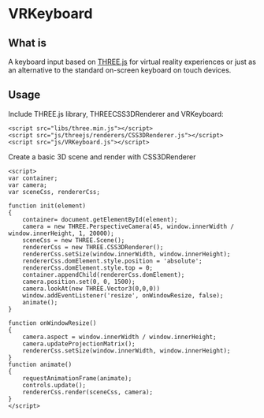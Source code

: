 # VRKeyboard

## What is
A keyboard input based on [THREE.js](https://threejs.org/) for virtual reality experiences or just as an alternative to the standard on-screen keyboard on touch devices.

## Usage

Include THREE.js library, THREECSS3DRenderer and VRKeyboard:

    <script src="libs/three.min.js"></script>
    <script src="js/threejs/renderers/CSS3DRenderer.js"></script>
    <script src="js/VRKeyboard.js"></script>


Create a basic 3D scene and render with CSS3DRenderer

    <script>
    var container;
    var camera;
    var sceneCss, rendererCss;

    function init(element)
    {
        container= document.getElementById(element);
        camera = new THREE.PerspectiveCamera(45, window.innerWidth / window.innerHeight, 1, 20000);
        sceneCss = new THREE.Scene();
        rendererCss = new THREE.CSS3DRenderer();
        rendererCss.setSize(window.innerWidth, window.innerHeight);
        rendererCss.domElement.style.position = 'absolute';
        rendererCss.domElement.style.top = 0;
        container.appendChild(rendererCss.domElement);
        camera.position.set(0, 0, 1500);
        camera.lookAt(new THREE.Vector3(0,0,0))
        window.addEventListener('resize', onWindowResize, false);
        animate();
    }

    function onWindowResize()
    {
        camera.aspect = window.innerWidth / window.innerHeight;
        camera.updateProjectionMatrix();
        rendererCss.setSize(window.innerWidth, window.innerHeight);
    }
    function animate()
    {
        requestAnimationFrame(animate);
        controls.update();
        rendererCss.render(sceneCss, camera);
    }
    </script>
